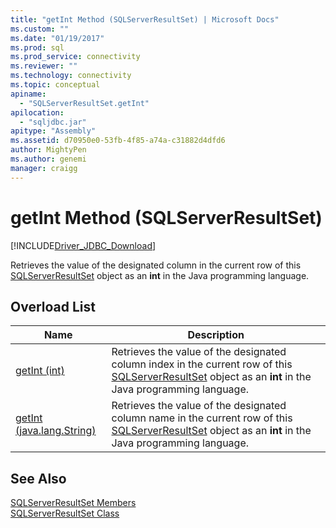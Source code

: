 ```yaml
---
title: "getInt Method (SQLServerResultSet) | Microsoft Docs"
ms.custom: ""
ms.date: "01/19/2017"
ms.prod: sql
ms.prod_service: connectivity
ms.reviewer: ""
ms.technology: connectivity
ms.topic: conceptual
apiname: 
  - "SQLServerResultSet.getInt"
apilocation: 
  - "sqljdbc.jar"
apitype: "Assembly"
ms.assetid: d70950e0-53fb-4f85-a74a-c31882d4dfd6
author: MightyPen
ms.author: genemi
manager: craigg
---
```

# getInt Method (SQLServerResultSet)
[!INCLUDE[Driver_JDBC_Download](../../../includes/driver_jdbc_download.md)]

  Retrieves the value of the designated column in the current row of this [SQLServerResultSet](../../../connect/jdbc/reference/sqlserverresultset-class.md) object as an **int** in the Java programming language.  
  
## Overload List  
  
|Name|Description|  
|----------|-----------------|  
|[getInt (int)](../../../connect/jdbc/reference/getint-method-int-sqlserverresultset.md)|Retrieves the value of the designated column index in the current row of this [SQLServerResultSet](../../../connect/jdbc/reference/sqlserverresultset-class.md) object as an **int** in the Java programming language.|  
|[getInt (java.lang.String)](../../../connect/jdbc/reference/getint-method-java-lang-string-sqlserverresultset.md)|Retrieves the value of the designated column name in the current row of this [SQLServerResultSet](../../../connect/jdbc/reference/sqlserverresultset-class.md) object as an **int** in the Java programming language.|  
  
## See Also  
 [SQLServerResultSet Members](../../../connect/jdbc/reference/sqlserverresultset-members.md)   
 [SQLServerResultSet Class](../../../connect/jdbc/reference/sqlserverresultset-class.md)  
  
  
